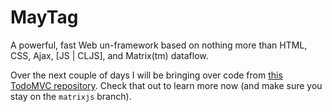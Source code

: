 # MayTag
A powerful, fast Web un-framework based on nothing more than HTML, CSS, Ajax, [JS | CLJS], and Matrix(tm) dataflow.

Over the next couple of days I will be bringing over code from [this TodoMVC repository](https://github.com/kennytilton/todoFRP/tree/matrixjs/todo/MatrixCLJS). Check that out to learn more now (and make sure you stay on the `matrixjs` branch).
